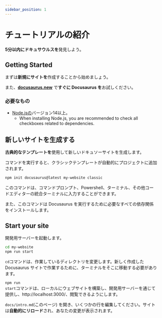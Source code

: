 ```yaml
---
sidebar_position: 1
---
```


# チュートリアルの紹介

<strong>5分以内にドキュサウルスを</strong>発見しよう。

## Getting Started

まずは<strong>新規にサイトを</strong>作成することから始めましょう。

また、<strong><a href="https://docusaurus.new">docusaurus.new</a></strong> で<strong>すぐに Docusaurus を</strong>お試しください。

### 必要なもの

*   <a href="https://nodejs.org/en/download/">Node.jsの</a>バージョン14以上。
    *   When installing Node.js, you are recommended to check all checkboxes related to dependencies.

## 新しいサイトを生成する

<strong>古典的なテンプレートを</strong>使用して新しいドキュソーサイトを生成します。

コマンドを実行すると、クラシックテンプレートが自動的にプロジェクトに追加されます。

```bash
npm init docusaurus@latest my-website classic
```

このコマンドは、コマンドプロンプト、Powershell、ターミナル、その他コードエディターの統合ターミナルに入力することができます。

また、このコマンドは Docusaurus を実行するために必要なすべての依存関係をインストールします。

## Start your site

開発用サーバーを起動します。

```bash
cd my-website
npm run start
```

<code>cd</code>コマンドは、作業しているディレクトリを変更します。新しく作成した Docusaurus サイトで作業するために、ターミナルをそこに移動する必要があります。

<code>npm run start</code>コマンドは、ローカルにウェブサイトを構築し、開発用サーバーを通じて提供し、http://localhost:3000/、閲覧できるようにします。

<code>docs/intro.md</code>(このページ) を開き、いくつかの行を編集してください。サイトは<strong>自動的にリロード</strong>され、あなたの変更が表示されます。
